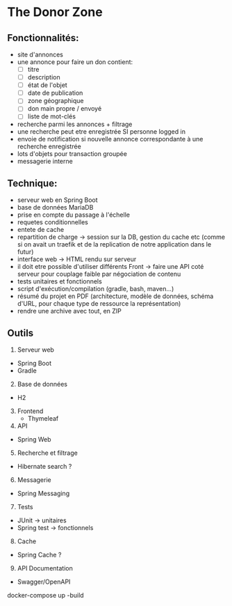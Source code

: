 # The Donor Zone


## Fonctionnalités:

- site d'annonces
- une annonce pour faire un don contient: 
  - [ ] titre
  - [ ] description
  - [ ] état de l'objet
  - [ ] date de publication 
  - [ ] zone géographique
  - [ ] don main propre / envoyé
  - [ ] liste de mot-clés
- recherche parmi les annonces + filtrage
- une recherche peut etre enregistrée SI personne logged in
- envoie de notification si nouvelle annonce correspondante à une recherche enregistrée
- lots d'objets pour transaction groupée
- messagerie interne

## Technique: 

- serveur web en Spring Boot
- base de données MariaDB
- prise en compte du passage à l'échelle
- requetes conditionnelles
- entete de cache
- repartition de charge -> session sur la DB, gestion du cache etc (comme si on avait un traefik et de la replication de notre application dans le futur)
- interface web -> HTML rendu sur serveur
- il doit etre possible d'utiliser différents Front -> faire une API coté serveur pour couplage faible par négociation de contenu 
- tests unitaires et fonctionnels
- script d'exécution/compilation (gradle, bash, maven...)
- résumé du projet en PDF (architecture, modèle de données, schéma d'URL, pour chaque type de ressource la représentation)
- rendre une archive avec tout, en ZIP

## Outils

1. Serveur web
- Spring Boot
- Gradle
2. Base de données
  - H2
3. Frontend
   - Thymeleaf
4. API
- Spring Web
5. Recherche et filtrage
- Hibernate search ?
6. Messagerie
- Spring Messaging 
7. Tests
- JUnit -> unitaires
- Spring test -> fonctionnels
8. Cache
- Spring Cache ?
9. API Documentation
- Swagger/OpenAPI

docker-compose up -build